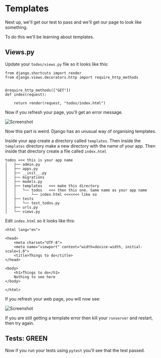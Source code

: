 # Templates 

Next up, we'll get our test to pass and we'll get our page to look like something. 

To do this we'll be learning about templates.

## Views.py

Update your `todos/views.py` file so it looks like this:

```
from django.shortcuts import render
from django.views.decorators.http import require_http_methods


@require_http_methods(["GET"])
def index(request):

    return render(request, "todos/index.html")
```

Now if you refresh your page, you'll get an error message.

![Screenshot](images/template-error.png)

Now this part is weird. Django has an unusual way of organising templates.

Inside your app create a directory called `templates`. Then inside the `templates` directory make a new directory with the name of your app. Then inside that directory create a file called `index.html`

```
todos <<< this is your app name
│   ├── admin.py
│   ├── apps.py
│   ├── __init__.py
│   ├── migrations
│   ├── models.py
│   ├── templates   <<< make this directory
│   │   └── todos   <<< then this one. Same name as your app name
│   │       └── index.html <<<<<<< like so
│   ├── tests
│   │   └── test_todos.py
│   ├── urls.py
│   └── views.py
```

Edit `index.html` so it looks like this: 

```
<html lang="en">

<head>
    <meta charset="UTF-8">
    <meta name="viewport" content="width=device-width, initial-scale=1.0">
    <title>Things to do</title>
</head>

<body>
    <h1>Things to do</h1>
    Nothing to see here
</body>

</html>
```

If you refresh your web page, you will now see:

![Screenshot](images/index-v1.png)

If you are still getting a template error then kill your `runserver` and restart, then try again.

## Tests: GREEN 

Now if you run your tests using `pytest` you'll see that the test passed. 

